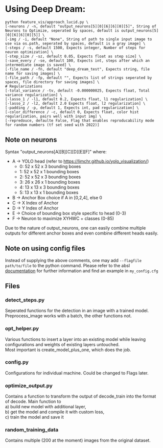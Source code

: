 # Using Deep Dream:
```shell
python feature_vis/approach_lucid.py \
[-neurons / -n, default "output_neurons[5][0][6][6][0][5]", String of Neurons to Optimize, seperated by spaces, default is output_neurons[5][0][6][6][0][5]] \
[-img / -i, default "None", String of path to single input image to use via os.path, seperated by spaces, default is a gray image] \
[-steps / -s, default 1500, Expects integer, Number of steps for neuron optimization] \
[-step_size / -sz, default 0.05, Expects float as step size] \
[-save_every / -se, default 100, Expects int, steps after which an intermediate image is saved] \
[-file_name / -fn, default "deep_dream_test", Expects string, file name for saving images] \
[-file_path / -fp, default "", Expects list of strings seperated by spaces, file directory for saving images] \
# Regularizations
[-total_variance / -tv, default -0.000000025, Expects float, Total variance regularization] \
[-lasso_1 / -l1, default 0.2, Expects float, l1 regularization] \
[-lasso_2 / -l2, default 2.0 Expects float, l2 regularization] \
[-padding / -p, default 1, Expects int, pad regularization] \
[-color_difference / -c, default 0, Expects float, color hist regularization, pairs well with input img] \
[-repredouce, defaulte False, Flag that enables reproducability mode for random numbers (tf set seed with 2022)]

```

## Note on neurons

Syntax "output_neurons[A][B][C][D][E][F]" where:

- A -> YOLO head (refer to https://limchr.github.io/yolo_visualization/)
  - 0: 52 x 52 x 3 bounding boxes
  - 1: 52 x 52 x 1 bounding boxes
  - 2: 52 x 52 x 3 bounding boxes
  - 3: 26 x 26 x 1 bounding boxes
  - 4: 13 x 13 x 3 bounding boxes
  - 5: 13 x 13 x 1 bounding boxes
- B -> Anchor Box choice if A in [0,2,4], else 0
- C -> X Index of Anchor
- D -> Y Index of Anchor
- E -> Choice of bounding box style specific to head (0-3)
- F -> Neuron to maximize XYHWC + classes (0-85)

Due to the nature of output_neurons, one can easily combine multiple outputs for different anchor boxes and even combine
different heads easily.

## Note on using config files  
Instead of supplying the above comments, one may add `--flagfile path/to/file` to the python command. Please refer to the absl [documentation](https://abseil.io/docs/python/guides/flags#a-note-about---flagfile) for further information and find an example in `my_config.cfg`



## Files

### detect_steps.py

Seperated functions for the detection in an image with a trained model. Preprocess_image works with a batch, the other
functions not.

### opt_helper.py
Various functions to insert a layer into an existing model while leaving configurations and weights of existing layers untouched.  
Most important is create_model_plus_one, which does the job.

### config.py
Configurations for individual machine. Could be changed to Flags later.

### optimize_output.py
Contains a function to transform the output of decode_train into the format of decode.
Main function to  
a) build new model with additional layer,  
b) get the model and compile it with custom loss,  
c) train the model and save it

### random_training_data
Contains multiple (200 at the moment) images from the original dataset.
